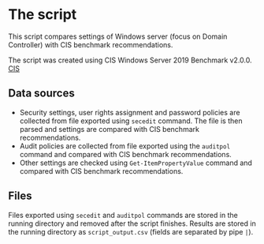# The script

This script compares settings of Windows server (focus on Domain Controller) with CIS benchmark recommendations.

The script was created using CIS Windows Server 2019 Benchmark v2.0.0.
[CIS](https://www.cisecurity.org/cis-benchmarks/)

## Data sources

- Security settings, user rights assignment and password policies are collected from file exported using `secedit` command. The file is then parsed and settings are compared with CIS benchmark recommendations.
- Audit policies are collected from file exported using the `auditpol` command and compared with CIS benchmark recommendations.
- Other settings are checked using `Get-ItemPropertyValue` command and compared with CIS benchmark recommendations.

## Files

Files exported using `secedit` and `auditpol` commands are stored in the running directory and removed after the script finishes.
Results are stored in the running directory as `script_output.csv` (fields are separated by pipe `|`).
